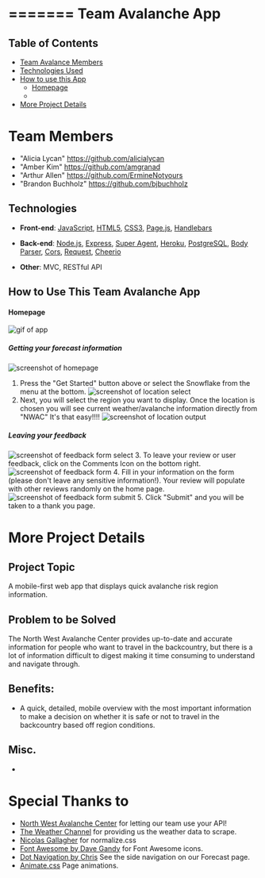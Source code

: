 
=======
**Team Avalanche App**
=======

## Table of Contents
* [Team Avalance Members](#)
* [Technologies Used](#technologies)
* [How to use this App](#how-to-use)
  * [Homepage](#homepage)
  * 
* [More Project Details](#details)

# <a name="team"></a>Team Members
* "Alicia Lycan" <https://github.com/alicialycan>
* "Amber Kim" <https://github.com/amgranad>
* "Arthur Allen" <https://github.com/ErmineNotyours>
* "Brandon Buchholz" <https://github.com/bjbuchholz>


## <a name="technologies"></a>Technologies
* **Front-end**: [JavaScript](https://developer.mozilla.org/en-US/docs/Web/JavaScript),  [HTML5](https://developer.mozilla.org/en-US/docs/Web/Guide/HTML/HTML5), [CSS3](https://developer.mozilla.org/en-US/docs/Web/CSS/CSS3), [Page.js](https://visionmedia.github.io/page.js/), [Handlebars](http://handlebarsjs.com/)

* **Back-end**: [Node.js](https://nodejs.org/en/),  [Express](https://www.npmjs.com/package/express), [Super Agent](https://www.npmjs.com/package/superagent), [Heroku](https://heroku.com/), [PostgreSQL](https://www.postgresql.org/), [Body Parser](https://www.npmjs.com/package/body-parser), [Cors](https://www.npmjs.com/package/cors), [Request](https://www.npmjs.com/package/request), [Cheerio](https://www.npmjs.com/package/cheerio)

* **Other**: MVC, RESTful API

## <a name="how-to-use"></a>How to Use This Team Avalanche App
#### <a name="homepage"></a>Homepage
![gif of app](https://media.giphy.com/media/xUNda2PKnJshuw0RzO/giphy.gif "Step 1a")
##### Getting your forecast information
![screenshot of homepage](images/homepage.png "Step 1")
1. Press the "Get Started" button above or select the Snowflake from the menu at the bottom.
![screenshot of location select](images/location-select.png "Step 2")
2. Next, you will select the region you want to display. Once the location is chosen you will see current weather/avalanche information directly from "NWAC" It's that easy!!!!
![screenshot of location output](images/location-output.png "Step 2")

##### Leaving your feedback
![screenshot of feedback form select](images/feedback-select.png "Step 3")
3. To leave your review or user feedback, click on the Comments Icon on the bottom right.
![screenshot of feedback form](images/form.png "Step 4")
4. Fill in your information on the form (please don't leave any sensitive information!). Your review will populate with other reviews randomly on the home page.
![screenshot of feedback form submit](images/submit.png "Step 5")
5. Click "Submit" and you will be taken to a thank you page.

# <a name="details"></a> More Project Details

## Project Topic
A mobile-first web app that displays quick avalanche risk region information.

## Problem to be Solved
The North West Avalanche Center provides up-to-date and accurate information for people who want to travel in the backcountry, but there is a lot of information difficult to digest making it time consuming to understand and navigate through.

## Benefits:
* A quick, detailed, mobile overview with the most important information to make a decision on whether it is safe or not to travel in the backcountry based off region conditions.

## Misc.
*

# Special Thanks to
* [North West Avalanche Center](https://www.nwac.us/) for letting our team use your API!
* [The Weather Channel](https://www.weather.com) for providing us the weather data to scrape.
* [Nicolas Gallagher](https://github.com/necolas) for normalize.css
* [Font Awesome by Dave Gandy](http://fontawesome.io) for Font Awesome icons.
* [Dot Navigation by Chris](https://codepen.io/zuhloobie/pen/RaLJOK) See the side navigation on our Forecast page.
* [Animate.css](https://daneden.github.io/animate.css/) Page animations.